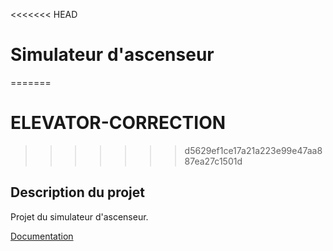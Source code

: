 <<<<<<< HEAD
# Simulateur d'ascenseur
=======
# ELEVATOR-CORRECTION
>>>>>>> d5629ef1ce17a21a223e99e47aa887ea27c1501d

## Description du projet 

Projet du simulateur d'ascenseur.

[Documentation](https://jean-luc-massat.pedaweb.univ-amu.fr/ens/gl/elevator.html)

